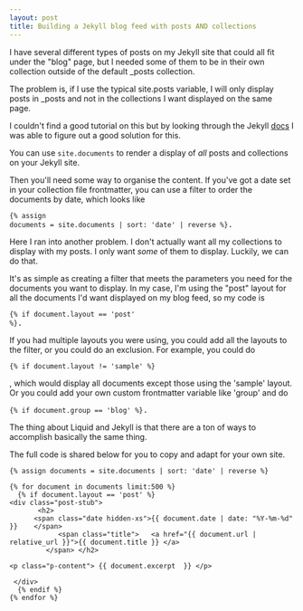 ```yaml
---
layout: post
title: Building a Jekyll blog feed with posts AND collections
---
```


I have several different types of posts on my Jekyll site that could all fit under the "blog" page, but I needed some of them to be 
in their own collection outside of the default _posts collection. 

The problem is, if I use the typical site.posts variable, I will only display posts in _posts and not in the collections I want displayed on the same page.

I couldn't find a good tutorial on this but by looking through the Jekyll [docs](https://jekyllrb.com/docs/variables/ ) I was able to figure out a good solution for this.

You can use <code>site.documents</code> to render a display of *all* posts and collections on your Jekyll site.

Then you'll need some way to organise the content. If you've got a date set in your collection file frontmatter, you can use a filter to order the documents by date, which looks like <pre><code>{% assign documents = site.documents | sort: 'date' | reverse %}</code>.</pre>

Here I ran into another problem. I don't actually want all my collections to display with my posts. I only want *some* of them to display. Luckily, we can do that.

It's as simple as creating a filter that meets the parameters you need for the documents you want to display. In my case, I'm using the "post" layout for all the documents I'd want displayed on my blog feed, so 
my code is <pre><code>{% if document.layout == 'post' %}</code>.</pre>

If you had multiple layouts you were using, you could add all the layouts to the filter, or you could do an exclusion. For example, you could do <pre><code>{% if document.layout != 'sample' %}</code></pre>, which would display all documents except those using the 'sample' layout. Or you could add your own custom frontmatter variable like 'group' and do
<pre><code>{% if document.group == 'blog' %}</code>.</pre>

The thing about Liquid and Jekyll is that there are a ton of ways to accomplish basically the same thing.

The full code is shared below for you to copy and adapt for your own site.

```
{% assign documents = site.documents | sort: 'date' | reverse %}

{% for document in documents limit:500 %}
  {% if document.layout == 'post' %}
<div class="post-stub">
       <h2>
      <span class="date hidden-xs">{{ document.date | date: "%Y-%m-%d" }}    </span>
            <span class="title">   <a href="{{ document.url | relative_url }}">{{ document.title }} </a>
         </span> </h2>
       
<p class="p-content"> {{ document.excerpt  }} </p>         
              
 </div> 
  {% endif %}   
{% endfor %}
```
